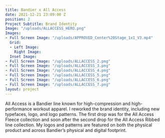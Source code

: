 ```yaml
---
title: Bandier x All Access
date: 2021-12-21 23:09:00 Z
position: 2
Project Subtitle: Brand Identity
Image: "/uploads/ALLACCESS_HERO.png"
Images:
- Full Screen Image: "/uploads/APPROVED_Center%20Stage_1x1_V3.mp4"
  Grid:
  - Left Image: 
    Right Image: 
  Inset Image: 
- Full Screen Image: "/uploads/ALLACCESS_2.png"
- Full Screen Image: "/uploads/ALLACCESS_3.png"
- Full Screen Image: "/uploads/ALLACCESS_4.png"
- Full Screen Image: "/uploads/ALLACCESS_5.png"
- Full Screen Image: "/uploads/ALLACCESS_6.png"
- Full Screen Image: "/uploads/ALLACCESS_7.png"
layout: project
---
```


All Access is a Bandier line known for high-compression and high-performance workout apparel. I reworked the brand identity, including new typefaces, logo, and logo patterns. The first drop was for the All Access Fleece collection and soon after the second drop for the All Access Ribbed line collection. My logos and patterns are featured on both the physical product and across Bandier’s physical and digital footprint.